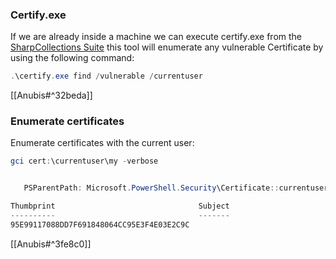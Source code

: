 ### Certify.exe
If we are already inside a machine we can execute certify.exe from the [SharpCollections Suite](https://github.com/Flangvik/SharpCollection/tree/master/NetFramework_4.5_Any) this tool will enumerate any vulnerable Certificate by using the following command:
```powershell
.\certify.exe find /vulnerable /currentuser
```
[[Anubis#^32beda]]

### Enumerate certificates
Enumerate certificates with the current user:
```powershell
gci cert:\currentuser\my -verbose


   PSParentPath: Microsoft.PowerShell.Security\Certificate::currentuser\my

Thumbprint                                Subject
----------                                -------
95E99117088DD7F691848064CC95E3F4E03E2C9C
```
[[Anubis#^3fe8c0]]